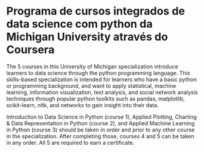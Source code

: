 # Programa de cursos integrados de data science com python da Michigan University através do Coursera

The 5 courses in this University of Michigan specialization introduce learners to data science through the python programming language. 
This skills-based specialization is intended for learners who have a basic python or programming background, and want to apply statistical, 
machine learning, information visualization, text analysis, and social network analysis techniques through popular python toolkits such as pandas, 
matplotlib, scikit-learn, nltk, and networkx to gain insight into their data.

Introduction to Data Science in Python (course 1), Applied Plotting, Charting & Data Representation in Python (course 2), and Applied Machine Learning 
in Python (course 3) should be taken in order and prior to any other course in the specialization. After completing those, courses 4 and 5 can be 
taken in any order. All 5 are required to earn a certificate.
